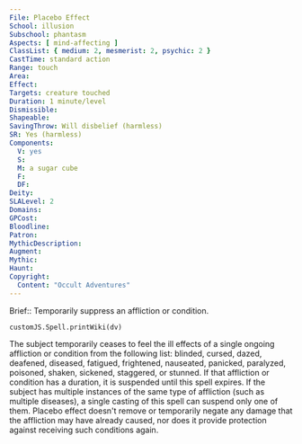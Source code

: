 ```yaml
---
File: Placebo Effect
School: illusion
Subschool: phantasm
Aspects: [ mind-affecting ]
ClassList: { medium: 2, mesmerist: 2, psychic: 2 }
CastTime: standard action
Range: touch
Area: 
Effect: 
Targets: creature touched
Duration: 1 minute/level
Dismissible: 
Shapeable: 
SavingThrow: Will disbelief (harmless)
SR: Yes (harmless)
Components:
  V: yes
  S: 
  M: a sugar cube
  F: 
  DF: 
Deity: 
SLALevel: 2
Domains: 
GPCost: 
Bloodline: 
Patron: 
MythicDescription: 
Augment: 
Mythic: 
Haunt: 
Copyright:
  Content: "Occult Adventures"
---
```

Brief:: Temporarily suppress an affliction or condition.

```dataviewjs
customJS.Spell.printWiki(dv)
```

The subject temporarily ceases to feel the ill effects of a single ongoing affliction or condition from the following list: blinded, cursed, dazed, deafened, diseased, fatigued, frightened, nauseated, panicked, paralyzed, poisoned, shaken, sickened, staggered, or stunned. If that affliction or condition has a duration, it is suspended until this spell expires. If the subject has multiple instances of the same type of affliction (such as multiple diseases), a single casting of this spell can suspend only one of them. Placebo effect doesn't remove or temporarily negate any damage that the affliction may have already caused, nor does it provide protection against receiving such conditions again.
